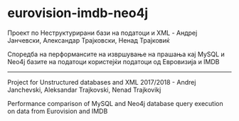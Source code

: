 # eurovision-imdb-neo4j

Проект по Неструктурирани бази на податоци и XML - Андреј Јанчевски, Александар Трајковски, Ненад Трајковиќ

Споредба на перформансите на извршување на прашања кај MySQL и Neo4j базите на податоци користејќи податоци од Евровизија и IMDB

-------------------------------------------------------------------------------------------------------------------------------

Project for Unstructured databases and XML 2017/2018 - Andrej Janchevski, Aleksandar Trajkovski, Nenad Trajkovikj

Performance comparison of MySQL and Neo4j database query execution on data from Eurovision and IMDB
